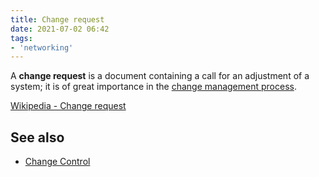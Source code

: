```yaml
---
title: Change request
date: 2021-07-02 06:42
tags:
- 'networking'
---
```


A **change request** is a document containing a call for an adjustment of a
system; it is of great importance in the 
[change management process](20210702064358-change-management-process.md).

[Wikipedia - Change request](https://en.wikipedia.org/wiki/Change_request)

## See also

* [Change Control](https://en.wikipedia.org/wiki/Change_control)